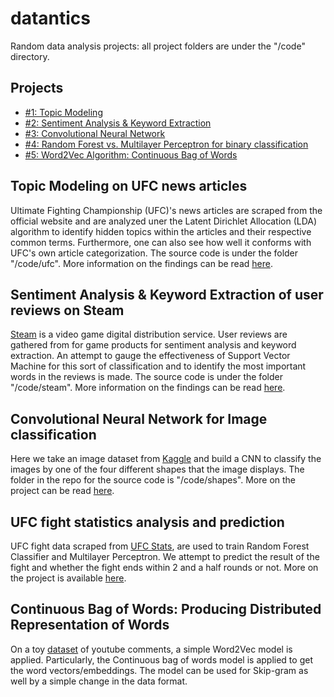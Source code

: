 # datantics
Random data analysis projects: all project folders are under the "/code" directory.

## Projects
- [#1: Topic Modeling](#topic-modeling-on-ufc-news-articles)
- [#2: Sentiment Analysis & Keyword Extraction](#sentiment-analysis--keyword-extraction-of-user-reviews-on-steam)
- [#3: Convolutional Neural Network](#convolutional-neural-network-for-image-classification)
- [#4: Random Forest vs. Multilayer Perceptron for binary classification](#ufc-fight-statistics-analysis-and-prediction)
- [#5: Word2Vec Algorithm: Continuous Bag of Words](#continuous-bag-of-words-producing-distributed-representation-of-words)

## Topic Modeling on UFC news articles
Ultimate Fighting Championship (UFC)'s news articles are scraped from the official website and are analyzed uner the Latent Dirichlet Allocation (LDA) algorithm to identify hidden topics within the articles and their respective common terms. Furthermore, one can also see how well it conforms with UFC's own article categorization. The source code is under the folder "/code/ufc". More information on the findings can be read [here](https://medium.com/@pradhanang.sanjiv/topic-modeling-on-ufc-news-articles-with-latent-dirichlet-allocation-lda-73ea30e4516a).

## Sentiment Analysis & Keyword Extraction of user reviews on Steam
[Steam](https://store.steampowered.com/) is a video game digital distribution service. User reviews are gathered from for game products for sentiment analysis and keyword extraction. An attempt to gauge the effectiveness of Support Vector Machine for this sort of classification and to identify the most important words in the reviews is made. The source code is under the folder "/code/steam". More information on the findings can be read [here](https://medium.com/@pradhanang.sanjiv/sentiment-analysis-via-support-vector-machine-of-keyword-extraction-from-user-reviews-on-steam-70c76b52c253).

## Convolutional Neural Network for Image classification
Here we take an image dataset from [Kaggle](https://www.kaggle.com/datasets/smeschke/four-shapes?resource=download&select=process_data.py) and build a CNN to classify the images by one of the four different shapes that the image displays. The folder in the repo for the source code is "/code/shapes". More on the project can be read [here](https://medium.com/@pradhanang.sanjiv/convolutional-neural-network-for-image-classification-via-pytorch-b0e221ae194).

## UFC fight statistics analysis and prediction
UFC fight data scraped from [UFC Stats](http://ufcstats.com/), are used to train Random Forest Classifier and Multilayer Perceptron. We attempt to predict the result of the fight and whether the fight ends within 2 and a half rounds or not. More on the project is available [here](https://medium.com/@pradhanang.sanjiv/analysis-of-ufc-fight-statistics-and-models-for-fight-results-and-over-under-prediction-ade7080224bf).

## Continuous Bag of Words: Producing Distributed Representation of Words
On a toy [dataset](https://huggingface.co/datasets/breadlicker45/youtube-comments) of youtube comments, a simple Word2Vec model is applied. Particularly, the Continuous bag of words model is applied to get the word vectors/embeddings. The model can be used for Skip-gram as well by a simple change in the data format.